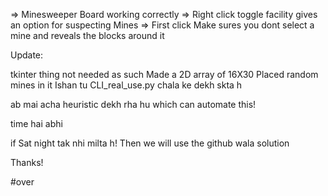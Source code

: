=> Minesweeper Board working correctly
=> Right click toggle facility gives an option for suspecting Mines
=> First click Make sures you dont select a mine and reveals the blocks around it


Update:

tkinter thing not needed as such
Made a 2D array of 16X30
Placed random mines in it
Ishan tu CLI_real_use.py chala ke dekh skta h

ab mai acha heuristic dekh rha hu which can automate this!

time hai abhi

if Sat night tak nhi milta h!
Then we will use the github wala solution

Thanks!

#over
